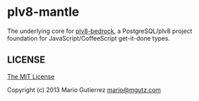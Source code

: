 # plv8-mantle

The underlying core for [plv8-bedrock](https://github.com/mgutz/plb8-vedrock),
a PostgreSQL/plv8 project foundation for JavaScript/CoffeeScript get-it-done
types.


## LICENSE

[The MIT License](LICENSE)

Copyright (c) 2013 Mario Gutierrez <mario@mgutz.com>

